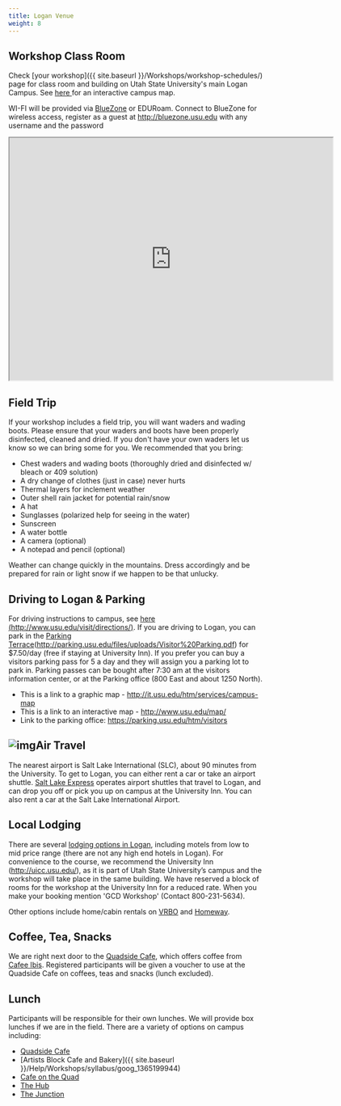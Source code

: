 ```yaml
---
title: Logan Venue
weight: 8
---
```


## Workshop Class Room

Check [your workshop]({{ site.baseurl }}/Workshops/workshop-schedules/) page for class room and building on Utah State University's main Logan Campus. See [here ](http://www.usu.edu/map/index.cfm?id=52)for an interactive campus map.

WI-FI will be provided via [BlueZone](https://bluezone.usu.edu/) or EDURoam. Connect to BlueZone for wireless access, register as a guest at http://bluezone.usu.edu with  any username and the password

<div class="responsive-embed">
<iframe src="https://www.google.com/maps/d/embed?mid=1DI5Z3CgQDY079B43QUD3GkfTdTA" width="640" height="480"></iframe>
</div>

## Field Trip

If your workshop includes a field trip, you will want waders and wading boots. Please ensure that your waders and boots have been properly disinfected, cleaned and dried. If you don't have your own waders let us know so we can bring some for you. We recommended that you bring:

- Chest waders and wading boots (thoroughly dried and disinfected w/ bleach or 409 solution)
- A dry change of clothes (just in case) never hurts 
- Thermal layers for inclement weather
- Outer shell rain jacket for potential rain/snow
- A hat
- Sunglasses (polarized help for seeing in the water)
- Sunscreen
- A water bottle
- A camera (optional)
- A notepad and pencil (optional)

Weather can change quickly in the mountains. Dress accordingly and be prepared for rain or light snow if we happen to be that unlucky.

## Driving to Logan & Parking

For driving instructions to campus, see [here (http://www.usu.edu/visit/directions/)](http://www.usu.edu/visit/directions/). If you are driving to Logan, you can park in the [Parking Terrace](http://parking.usu.edu/files/uploads/Visitor%20Parking.pdf)(<http://parking.usu.edu/files/uploads/Visitor%20Parking.pdf>) for $7.50/day (free if staying at University Inn).  If you prefer you can buy a visitors parking pass for 5 a day and they will assign you a parking lot to park in.  Parking passes can be bought after 7:30 am at the visitors information center, or at the Parking office (800 East and about 1250 North).

- This is a link to a graphic map - <http://it.usu.edu/htm/services/campus-map>
- This is a link to an interactive map - <http://www.usu.edu/map/>
- Link to the parking office: <https://parking.usu.edu/htm/visitors>

## ![img](https://mail.google.com/mail/images/cleardot.gif)Air Travel

The nearest airport is Salt Lake International (SLC), about 90 minutes from the University.  To get to Logan, you can either rent a car or take an airport shuttle.  [Salt Lake Express](https://saltlakeexpress.com/) operates airport shuttles that travel to Logan, and can drop you off or pick you up on campus at the University Inn.  You can also rent a car at the Salt Lake International Airport.

## Local Lodging

There are several [lodging options in Logan](http://www.tripadvisor.com/SmartDeals-g57049-Logan_Utah-Hotel-Deals.html), including motels from low to mid price range (there are not any high end hotels in Logan).  For convenience to the course, we recommend the University Inn (<http://uicc.usu.edu/>), as it is part of Utah State University’s campus and the workshop will take place in the same building. We have reserved a block of rooms for the workshop at the University Inn for a reduced rate. When you make your booking mention 'GCD Workshop' (Contact 800-231-5634).

Other options include home/cabin rentals on [VRBO](http://www.vrbo.com/vacation-rentals/usa/utah/logan?) and [Homeway](http://www.homeaway.com/vacation-rental/p340210vb#amenities).

## Coffee, Tea, Snacks

We are right next door to the [Quadside Cafe](http://www.usu.edu/dining/htm/the-quadside-cafe), which offers coffee from [Cafee Ibis](https://caffeibis.com/). Registered participants will be given a voucher to use at the Quadside Cafe on coffees, teas and snacks (lunch excluded). 

## Lunch

Participants will be responsible for their own lunches. We will provide box lunches if we are in the  field. There are a variety of options on campus including:

- [Quadside Cafe](http://www.usu.edu/dining/htm/the-quadside-cafe)
- [Artists Block Cafe and Bakery]({{ site.baseurl }}/Help/Workshops/syllabus/goog_1365199944)
- [Cafe on the Quad](http://usu.edu/dining/htm/cafe-on-the-quad)
- [The Hub](http://usu.edu/dining/htm/the-hub)
- [The Junction](http://usu.edu/dining/htm/the-junction)



